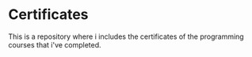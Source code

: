 # Certificates
This is a repository where i includes the certificates of the programming courses that i've completed.
